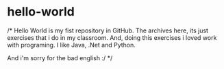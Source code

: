 # hello-world

/*
Hello World is my fist repository in GitHub.
The archives here, its just exercises that i do in my classroom. 
And, doing this exercises i loved work with programing. 
I like Java, .Net and Python.

And i'm sorry for the bad english :/
*/
